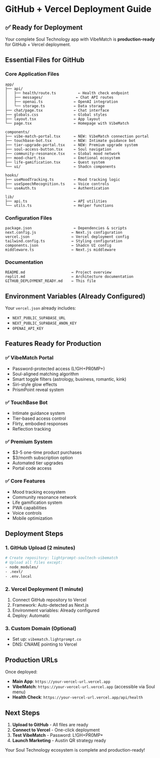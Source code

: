 # GitHub + Vercel Deployment Guide

## ✅ Ready for Deployment

Your complete Soul Technology app with VibeMatch is **production-ready** for GitHub + Vercel deployment.

## Essential Files for GitHub

### Core Application Files
```
app/
├── api/
│   ├── health/route.ts          ← Health check endpoint
│   ├── messages/               ← Chat API routes
│   ├── openai.ts              ← OpenAI integration
│   └── storage.ts             ← Data storage
├── chat/page.tsx              ← Chat interface
├── globals.css                ← Global styles
├── layout.tsx                 ← App layout
└── page.tsx                   ← Homepage with VibeMatch

components/
├── vibe-match-portal.tsx      ← NEW: VibeMatch connection portal
├── touchbase-bot.tsx          ← NEW: Intimate guidance bot
├── tier-upgrade-portal.tsx    ← NEW: Premium upgrade system
├── soul-access-button.tsx     ← Soul navigation
├── community-resonance.tsx    ← Global mood network
├── mood-chart.tsx             ← Emotional ecosystem
├── life-gamification.tsx      ← Quest system
└── ui/                        ← Shadcn components

hooks/
├── useMoodTracking.ts         ← Mood tracking logic
├── useSpeechRecognition.ts    ← Voice controls
└── useAuth.ts                 ← Authentication

lib/
├── api.ts                     ← API utilities
└── utils.ts                   ← Helper functions
```

### Configuration Files
```
package.json                   ← Dependencies & scripts
next.config.js                ← Next.js configuration
vercel.json                   ← Vercel deployment config
tailwind.config.ts            ← Styling configuration
components.json               ← Shadcn UI config
middleware.ts                 ← Next.js middleware
```

### Documentation
```
README.md                     ← Project overview
replit.md                     ← Architecture documentation
GITHUB_DEPLOYMENT_READY.md    ← This file
```

## Environment Variables (Already Configured)

Your `vercel.json` already includes:
- `NEXT_PUBLIC_SUPABASE_URL`
- `NEXT_PUBLIC_SUPABASE_ANON_KEY` 
- `OPENAI_API_KEY`

## Features Ready for Production

### ✅ VibeMatch Portal
- Password-protected access (L!GH+PR0MP+)
- Soul-aligned matching algorithm
- Smart toggle filters (astrology, business, romantic, kink)
- Siri-style glow effects
- PrismPoint reveal system

### ✅ TouchBase Bot
- Intimate guidance system
- Tier-based access control
- Flirty, embodied responses
- Reflection tracking

### ✅ Premium System
- $3-5 one-time product purchases
- $3/month subscription option
- Automated tier upgrades
- Portal code access

### ✅ Core Features
- Mood tracking ecosystem
- Community resonance network
- Life gamification system
- PWA capabilities
- Voice controls
- Mobile optimization

## Deployment Steps

### 1. GitHub Upload (2 minutes)
```bash
# Create repository: lightprompt-soultech-vibematch
# Upload all files except:
- node_modules/
- .next/
- .env.local
```

### 2. Vercel Deployment (1 minute)
1. Connect GitHub repository to Vercel
2. Framework: Auto-detected as Next.js
3. Environment variables: Already configured
4. Deploy: Automatic

### 3. Custom Domain (Optional)
- Set up: `vibematch.lightprompt.co`
- DNS: CNAME pointing to Vercel

## Production URLs

Once deployed:
- **Main App**: `https://your-vercel-url.vercel.app`
- **VibeMatch**: `https://your-vercel-url.vercel.app` (accessible via Soul menu)
- **Health Check**: `https://your-vercel-url.vercel.app/api/health`

## Next Steps

1. **Upload to GitHub** - All files are ready
2. **Connect to Vercel** - One-click deployment
3. **Test VibeMatch** - Password: L!GH+PR0MP+
4. **Launch Marketing** - Austin QR strategy ready

Your Soul Technology ecosystem is complete and production-ready!